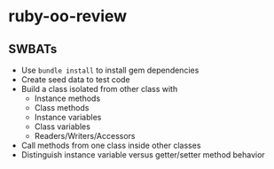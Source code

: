 # ruby-oo-review

## SWBATs

* Use `bundle install` to install gem dependencies
* Create seed data to test code
* Build a class isolated from other class with
  * Instance methods
  * Class methods
  * Instance variables
  * Class variables
  * Readers/Writers/Accessors
* Call methods from one class inside other classes
* Distinguish instance variable versus getter/setter method behavior
